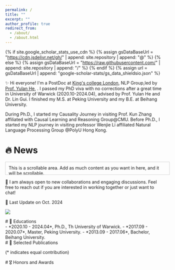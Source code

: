 ```yaml
---
permalink: /
title: ""
excerpt: ""
author_profile: true
redirect_from: 
  - /about/
  - /about.html
---
```


{% if site.google_scholar_stats_use_cdn %}
{% assign gsDataBaseUrl = "https://cdn.jsdelivr.net/gh/" | append: site.repository | append: "@" %}
{% else %}
{% assign gsDataBaseUrl = "https://raw.githubusercontent.com/" | append: site.repository | append: "/" %}
{% endif %}
{% assign url = gsDataBaseUrl | append: "google-scholar-stats/gs_data_shieldsio.json" %}

<span class='anchor' id='about-me'></span>

✨ Hi everyone! I'm a PostDoc at [King's college London](https://kcl.ac.uk/), NLP Group,led by [Prof. Yulan He](https://sites.google.com/view/yulanhe), . I passed my PhD viva with no corrections after a great time in University of Warwick (2020.10-2024.04), advised by Prof. Yulan He and Dr. Lin Gui. I finished my M.S. at Peking University and my B.E. at Beihang University.
                
During Ph.D., I started my Causality Journey in visiting Prof. Kun Zhang affiliated with Causal Learning and Reasoning Group@CMU. Before Ph.D., I started my NLP journey in visiting professor Wenjie Li affiliated Natural Language Processing Group @PolyU Hong Kong.

# 🔥 News
<div style="width: 100%; height: 20px; overflow-y: scroll; border: 1px solid #ccc; padding: 10px;">
  This is a scrollable area. Add as much content as you want in here, and it will be scrollable.
  <br><br>
  Line 1
  <br><br>
  Line 2
  <br><br>
  Line 3
  <br><br>
  Line 4
  <br><br>
  Line 5
  <br><br>
  Line 6
  <br><br>
  Line 7
  <br><br>
  Line 8
  <br><br>
  Line 9
  <br><br>
  Line 10
</div>

🚀 I am always open to new collaborations and engaging discussions. Feel free to reach out if you are interested in working together or just want to chat!

🔔 Last Update on Oct. 2024

<a href='[https://scholar.google.com/citations?user=YmWi1lgAAAAJ](https://scholar.google.com/citations?user=YmWi1lgAAAAJ)'><img src="https://img.shields.io/endpoint?url={{ url | url_encode }}&logo=Google%20Scholar&labelColor=f6f6f6&color=9cf&style=flat&label=citations"></a>

<div id="educations" markdown="1"> 
# 📖 Educations
</div>
- *2020.10 - 2024.04*, Ph.D., Th University of Warwick.
- *2017.09 - 2020.07*, Master, Peking University.
- *2013.09 - 2017.06*, Bachelor, Beihang University.

<div id="publications" markdown="1"> 
# 📝 Selected Publications
</div>

(* indicates equal contribution)



<div id="honors" markdown="1"> 
# 🎖 Honors and Awards
</div>
